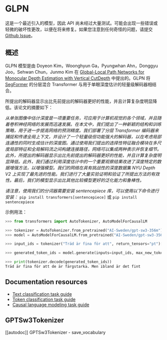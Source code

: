 <!--版权所有 2022 年 HuggingFace 团队保留所有权利。
根据 Apache 许可证第 2.0 版（“许可证”）获得许可；您除非遵守许可证，否则不得使用此文件。您可以在以下位置获取许可证副本
http://www.apache.org/licenses/LICENSE-2.0
除非适用法律要求或书面同意，根据许可证分发的软件以“按原样”分发，不提供任何明示或暗示的担保或条件。请参阅许可证以了解许可证下的特定语言规定和限制。特别说明：此文件是 Markdown 格式，但包含我们文档生成器（类似于 MDX）的特定语法，可能在您的 Markdown 查看器中无法正确显示。-->

# GLPN

<Tip>

这是一个最近引入的模型，因此 API 尚未经过大量测试。可能会出现一些错误或轻微的破坏性更改，以便在将来修复。如果您注意到任何奇怪的问题，请提交 [Github Issue](https://github.com/huggingface/transformers/issues/new?assignees=&labels=&template=bug-report.md&title)。

</Tip>

## 概述

GLPN 模型是由 Doyeon Kim，Woonghyun Ga，Pyungwhan Ahn，Donggyu Joo，Sehwan Chun，Junmo Kim 在 [Global-Local Path Networks for Monocular Depth Estimation with Vertical CutDepth](https://arxiv.org/abs/2201.07436) 中提出的。GLPN 将 [SegFormer](segformer) 的分层混合 Transformer 与用于单眼深度估计的轻量级解码器相结合。

所提出的解码器显示出比先前提出的解码器更好的性能，并且计算复杂度明显降低。该论文的摘要如下：

*从单张图像中估计深度是一项重要任务，可应用于计算机视觉的各个领域，并且随着卷积神经网络的发展而迅速发展。在本文中，我们提出了一种新颖的结构和训练策略，用于进一步提高网络的预测精度。我们部署了分层 Transformer 编码器来捕捉和传递全局上下文，并设计了一个轻量级但功能强大的解码器，以在考虑局部连通性的同时生成估计的深度图。通过使用我们提出的选择性特征融合模块在多尺度局部特征和全局解码流之间构建连接路径，网络可以集成两种表示并恢复细节。此外，所提出的解码器显示出比先前提出的解码器更好的性能，并且计算复杂度明显降低。此外，我们通过利用深度估计中的一个重要观察结果改进了深度特定的数据增强方法，以增强模型。我们的网络在具有挑战性的深度数据集 NYU Depth V2 上实现了最先进的性能。我们进行了大量实验证明和验证了所提出方法的有效性。最后，我们的模型显示出比其他比较模型更好的泛化能力和鲁棒性。* 

*请注意，使用我们的分词器需要安装 sentencepiece 库，可以使用以下命令进行安装：* `pip install transformers[sentencepiece]` 或 `pip install sentencepiece`

示例用法：

```python
>>> from transformers import AutoTokenizer, AutoModelForCausalLM

>>> tokenizer = AutoTokenizer.from_pretrained("AI-Sweden/gpt-sw3-356m")
>>> model = AutoModelForCausalLM.from_pretrained("AI-Sweden/gpt-sw3-356m")

>>> input_ids = tokenizer("Träd är fina för att", return_tensors="pt")["input_ids"]

>>> generated_token_ids = model.generate(inputs=input_ids, max_new_tokens=10, do_sample=True)[0]

>>> print(tokenizer.decode(generated_token_ids))
Träd är fina för att de är färgstarka. Men ibland är det fint
```





## Documentation resources

- [Text classification task guide](../tasks/sequence_classification)
- [Token classification task guide](../tasks/token_classification)
- [Causal language modeling task guide](../tasks/language_modeling)

## GPTSw3Tokenizer

[[autodoc]] GPTSw3Tokenizer
    - save_vocabulary